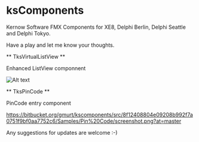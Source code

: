 # ksComponents

Kernow Software FMX Components for XE8, Delphi Berlin, Delphi Seattle and Delphi Tokyo.

Have a play and let me know your thoughts.

** TksVirtualListView **

Enhanced ListView componnent

![Alt text](https://bytebucket.org/gmurt/kscomponents/raw/d102258c466a604e30547480b7ba06d8254d91e1/Samples/VirtualListView/screenshot.png)




** TksPinCode **

PinCode entry component

https://bitbucket.org/gmurt/kscomponents/src/8f12408804e09208b992f7a0751f9bf0aa7752c6/Samples/Pin%20Code/screenshot.png?at=master



Any suggestions for updates are welcome :-) 
